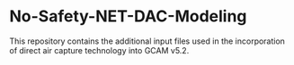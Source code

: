 # No-Safety-NET-DAC-Modeling

This repository contains the additional input files used in the incorporation of direct air capture technology into GCAM v5.2. 
